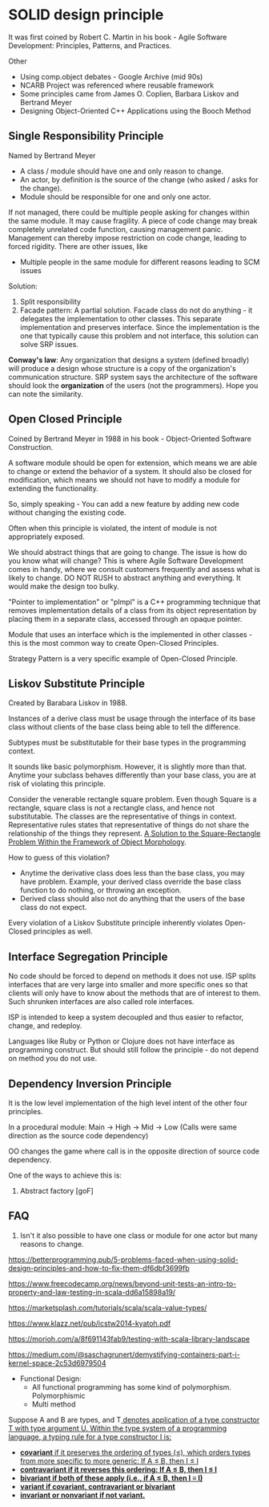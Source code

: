 # SOLID design principle

It was first coined by Robert C. Martin in his book - Agile Software Development: Principles, Patterns, and Practices.

Other 
* Using comp.object debates - Google Archive (mid 90s)
* NCARB Project was referenced where reusable framework
* Some principles came from James O. Coplien, Barbara Liskov and Bertrand Meyer
* Designing Object-Oriented C++ Applications using the Booch Method

## Single Responsibility Principle
Named by Bertrand Meyer

* A class / module should have one and only reason to change.
* An actor, by definition is the source of the change (who asked / asks for the change).
* Module should be responsible for one and only one actor.

If not managed, there could be multiple people asking for changes within the same module. It may cause fragility. A piece of code change may break completely unrelated code function, causing management panic. Management can thereby impose restriction on code change, leading to forced rigidity. There are other issues, like
* Multiple people in the same module for different reasons leading to SCM issues

Solution:
1. Split responsibility
2. Facade pattern: A partial solution. Facade class do not do anything - it delegates the implementation to other classes. This separate implementation and preserves interface. Since the implementation is the one that typically cause this problem and not interface, this solution can solve SRP issues.

**Conway's law**: Any organization that designs a system (defined broadly) will produce a design whose structure is a copy of the organization's communication structure. SRP system says the architecture of the software should look the **organization** of the users (not the programmers). Hope you can note the similarity.


## Open Closed Principle
Coined by Bertrand Meyer in 1988 in his book - Object-Oriented Software Construction.

A software module should be open for extension, which means we are able to change or extend the behavior of a system. It should also be closed for modification, which means we should not have to modify a module for extending the functionality.

So, simply speaking - You can add a new feature by adding new code without changing the existing code.

Often when this principle is violated, the intent of module is not appropriately exposed.

We should abstract things that are going to change. The issue is how do you know what will change? This is where Agile Software Development comes in handy, where we consult customers frequently and assess what is likely to change. DO NOT RUSH to abstract anything and everything. It would make the design too bulky.

"Pointer to implementation" or "pImpl" is a C++ programming technique that removes implementation details of a class from its object representation by placing them in a separate class, accessed through an opaque pointer.

Module that uses an interface which is the implemented in other classes - this is the most common way to create Open-Closed Principles.

Strategy Pattern is a very specific example of Open-Closed Principle.

## Liskov Substitute Principle
Created by Barabara Liskov in 1988.

Instances of a derive class must be usage through the interface of its base class without clients of the base class being able to tell the difference.

Subtypes must be substitutable for their base types in the programming context.

It sounds like basic polymorphism. However, it is slightly more than that. Anytime your subclass behaves differently than your base class, you are at risk of violating this principle.

Consider the venerable rectangle square problem. Even though Square is a rectangle, square class is not a rectangle class, and hence not substitutable. The classes are the representative of things in context. Representative rules states that representative of things do not share the relationship of the things they represent. [A Solution to the Square-Rectangle Problem Within the Framework of Object Morphology](https://aip.vse.cz/pdfs/aip/2016/01/03.pdf). 

How to guess of this violation?
* Anytime the derivative class does less than the base class, you may have problem. Example, your derived class override the base class function to do nothing, or throwing an exception.
* Derived class should also not do anything that the users of the base class do not expect.

Every violation of a Liskov Substitute principle inherently violates Open-Closed principles as well.

## Interface Segregation Principle
No code should be forced to depend on methods it does not use. ISP splits interfaces that are very large into smaller and more specific ones so that clients will only have to know about the methods that are of interest to them. Such shrunken interfaces are also called role interfaces. 

ISP is intended to keep a system decoupled and thus easier to refactor, change, and redeploy.

Languages like Ruby or Python or Clojure does not have interface as programming construct. But should still follow the principle - do not depend on method you do not use.

## Dependency Inversion Principle
It is the low level implementation of the high level intent of the other four principles.

In a procedural module: Main -> High -> Mid -> Low (Calls were same direction as the source code dependency)

OO changes the game where call is in the opposite direction of source code dependency.

One of the ways to achieve this is:
1. Abstract factory [goF]

## FAQ
1. Isn't it also possible to have one class or module for one actor but many reasons to change.

https://betterprogramming.pub/5-problems-faced-when-using-solid-design-principles-and-how-to-fix-them-df6dbf3699fb

https://www.freecodecamp.org/news/beyond-unit-tests-an-intro-to-property-and-law-testing-in-scala-dd6a15898a19/

https://marketsplash.com/tutorials/scala/scala-value-types/

https://www.klazz.net/pub/icstw2014-kyatoh.pdf

https://morioh.com/a/8f691143fab9/testing-with-scala-library-landscape

https://medium.com/@saschagrunert/demystifying-containers-part-i-kernel-space-2c53d6979504

* Functional Design:
  * All functional programming has some kind of polymorphism. Polymorphismic
  * Multi method

Suppose A and B are types, and T<U> denotes application of a type constructor T with type argument U. Within the type system of a programming language, a typing rule for a type constructor I is:
* **covariant** if it preserves the ordering of types (≤), which orders types from more specific to more generic: If A ≤ B, then I<A> ≤ I<B>
* **contravariant** if it reverses this ordering: If A ≤ B, then I<B> ≤ I<A> 
* **bivariant** if both of these apply (i.e., if A ≤ B, then I<A> ≡ I<B>)
* **variant** if **covariant**, **contravariant** or **bivariant**
* **invariant** or **nonvariant** if not variant.